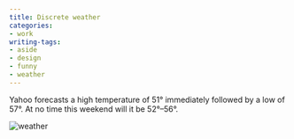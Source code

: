 ```yaml
---
title: Discrete weather
categories:
- work
writing-tags:
- aside
- design
- funny
- weather
---
```


Yahoo forecasts a high temperature of 51° immediately followed by a low of 57°.  At no time this weekend will it be 52°–56°.

![weather](/media/2008-01-03-discrete-weather/weather.gif)
